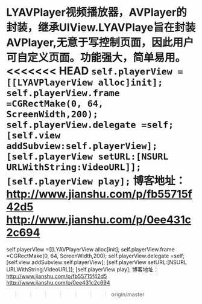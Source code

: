 LYAVPlayer视频播放器，AVPlayer的封装，继承UIView.LYAVPlaye旨在封装AVPlayer,无意于写控制页面，因此用户可自定义页面。功能强大，简单易用。
<<<<<<< HEAD
`self.playerView =[[LYAVPlayerView alloc]init];`
`self.playerView.frame =CGRectMake(0, 64, ScreenWidth,200);` `self.playerView.delegate =self;`
`[self.view addSubview:self.playerView];`
`[self.playerView setURL:[NSURL URLWithString:VideoURL]];` `[self.playerView play];`
博客地址：http://www.jianshu.com/p/fb55715f42d5
                 http://www.jianshu.com/p/0ee431c2c694
=======
self.playerView =[[LYAVPlayerView alloc]init];
self.playerView.frame =CGRectMake(0, 64, ScreenWidth,200);
self.playerView.delegate =self;
[self.view addSubview:self.playerView];
[self.playerView setURL:[NSURL URLWithString:VideoURL]];
[self.playerView play];
博客地址：http://www.jianshu.com/p/fb55715f42d5
        http://www.jianshu.com/p/0ee431c2c694




              
              
>>>>>>> origin/master
